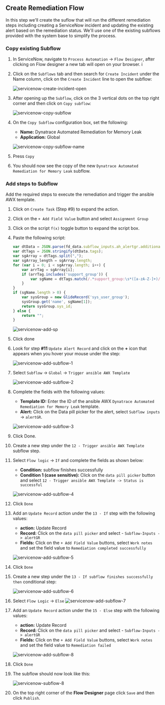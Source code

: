 ## Create Remediation Flow

In this step we'll create the suflow that will run the different remediation steps including creating a ServiceNow incident and updating the existing alert based on the remediation status. We'll use one of the existing subflows provided with the system base to simplify the process.

### Copy existing Subflow

1. In ServiceNow, navigate to `Process Automation` -> `Flow Designer`, after clicking on Flow designer a new tab will open on your browser.
i
1. Click on the `Subflows` tab and then search for `Create Incident` under the Name column, click on the `Create Incident` line to open the subflow:

    ![servicenow-create-incident-open](../../../assets/images/servicenow-create-incident-open.png)

1. After opening up the `Subflow`, click on the 3 vertical dots on the top right corner and then click on `Copy subflow`:

    ![servicenow-copy-subflow](../../../assets/images/servicenow-copy-subflow.png)

1. On the `Copy Subflow` configuration box, set the following:

    - **Name:** Dynatrace Automated Remediation for Memory Leak
    - **Application:** Global

    ![servicenow-copy-subflow-name](../../../assets/images/servicenow-copy-subflow-name.png)

1. Press `Copy`

1. You should now see the copy of the new `Dynatrace Automated Remediation for Memory Leak` subflow.

### Add steps to Subflow

Add the required steps to execute the remediation and trigger the ansible AWX template.

1. Click on `Create Task` (Step #9) to expand the action.

1. Click on the `+ Add Field Value` button and select `Assignment Group`

1. Click on the script `f(x)` toggle button to expand the script box.

1. Paste the following script:

    ``` javascript
    var dtData = JSON.parse(fd_data.subflow_inputs.ah_alertgr.additional_info);
    var dtTags = JSON.stringify(dtData.tags);
    var sgArray = dtTags.split(",");
    var sgArray_length = sgArray.length;
    for (var i = 0; i < sgArray.length; i++) {
        var arrTag = sgArray[i];
        if (arrTag.includes('support_group')) {
            var sgName = dtTags.match(/.*support_group:\s*([a-zA-Z-]+)/i);
        }
    }
    if (sgName.length > 0) {
        var sysGroup = new GlideRecord('sys_user_group');
        sysGroup.get('name', sgName[1]);
        return sysGroup.sys_id;
    } else {
        return "";
    }
    ```

    ![servicenow-add-sp](../../../assets/images/servicenow-add-sp.png)

1. Click done


1. Look for step **#11** `Update Alert Record` and click on the **+** icon that appears when you hover your mouse under the step:

    ![servicenow-add-subflow-1](../../../assets/images/servicenow-add-subflow-1.png)

1. Select `Subflow` -> `Global` -> `Trigger ansible AWX Template`

    ![servicenow-add-subflow-2](../../../assets/images/servicenow-add-subflow-2.png)

1. Complete the fields with the following values:
    - **Template ID:** Enter the ID of the ansible AWX `Dynatrace Automated Remediation for Memory Leak` template.
    - **Alert:** Click on the Data pill picker for the alert, select `Subflow inputs` -> `alertGR`.

    ![servicenow-add-subflow-3](../../../assets/images/servicenow-add-subflow-3.png)

1. Click Done.

1. Create a new step under the `12 - Trigger ansible AWX Template` subflow step.

1. Select `Flow logic` -> `If` and complete the fields as shown below:

    - **Condition:** subflow finishes successfully
    - **Condition 1 (case sensitive):** Click on the `data pill picker` button and select `12 - Trigger ansible AWX Template -> Status is successful`

    ![servicenow-add-subflow-4](../../../assets/images/servicenow-add-subflow-4.png)

1. Click `Done`

1. Add an `Update Record` action under the `13 - If` step with the following values:
    - **action:** Update Record
    - **Record:** Click on the `data pill picker` and select - `Subflow-Inputs -> alertGR`
    - **Fields:** Click on the `+ Add Field Value` buttons, select `Work notes` and set the field value to `Remediation completed successfully`

    ![servicenow-add-subflow-5](../../../assets/images/servicenow-add-subflow-5.png)

1. Click `Done`

1. Create a new step under the `13 - If subflow finishes successfully then` conditional step:

    ![servicenow-add-subflow-6](../../../assets/images/servicenow-add-subflow-6.png)

1. Select `Flow Logic` -> `Else`
    ![servicenow-add-subflow-7](../../../assets/images/servicenow-add-subflow-7.png)

1. Add an `Update Record` action under the `15 - Else` step with the following values:
    - **action:** Update Record
    - **Record:** Click on the `data pill picker` and select - `Subflow-Inputs -> alertGR`
    - **Fields:** Click on the `+ Add Field Value` buttons, select `Work notes` and set the field value to `Remediation failed`

    ![servicenow-add-subflow-8](../../../assets/images/servicenow-add-subflow-8.png)

1. Click `Done`

1. The subflow should now look like this:

    ![servicenow-subflow-8](../../../assets/images/servicenow-subflow.png)

1. On the top right corner of the **Flow Designer** page click `Save` and then click `Publish`.
